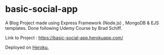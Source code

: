 # basic-social-app
A Blog Project made using Express Framework (Node.js) , MongoDB &amp; EJS templates. Done following Udemy Course by Brad Schiff.

Link to Project : 
<a href="https://basic-social-app.herokuapp.com/" target="_blank">https://basic-social-app.herokuapp.com/</a>

Deployed on [Heroku.](https://www.heroku.com)
